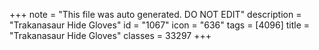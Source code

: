 +++
note = "This file was auto generated. DO NOT EDIT"
description = "Trakanasaur Hide Gloves"
id = "1067"
icon = "636"
tags = [4096]
title = "Trakanasaur Hide Gloves"
classes = 33297
+++
